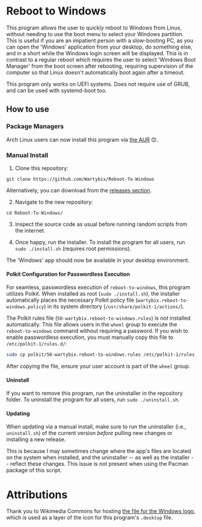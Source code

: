 # Reboot to Windows
This program allows the user to quickly reboot to Windows from Linux, without needing to use the boot menu to select your Windows partition.
This is useful if you are an impatient person with a slow-booting PC, as you can open the 'Windows' application from your desktop, do something else, and in a short while the Windows login screen will be displayed.
This is in contrast to a regular reboot which requires the user to select 'Windows Boot Manager' from the boot screen after rebooting, requiring supervision of the computer so that Linux doesn't automatically boot again after a timeout.

This program only works on UEFI systems.
Does not require use of GRUB, and can be used with systemd-boot too.

## How to use
### Package Managers
Arch Linux users can now install this program via [the AUR](https://aur.archlinux.org/packages/reboot-to-windows) 😊.

### Manual Install
1. Clone this repository:
```
git clone https://github.com/Wartybix/Reboot-To-Windows
```
Alternatively, you can download from the [releases section](https://github.com/Wartybix/Reboot-To-Windows/releases).

2. Navigate to the new repository:
```
cd Reboot-To-Windows/
```

3. Inspect the source code as usual before running random scripts from the internet.

3. Once happy, run the installer. To install the program for all users, run `sudo ./install.sh` (requires root permissions).

The 'Windows' app should now be available in your desktop environment.

#### Polkit Configuration for Passwordless Execution
For seamless, passwordless execution of `reboot-to-windows`, this program utilizes Polkit. When installed as root (`sudo ./install.sh`), the installer automatically places the necessary Polkit policy file (`wartybix.reboot-to-windows.policy`) in its system directory (`/usr/share/polkit-1/actions/`).

The Polkit rules file (`50-wartybix.reboot-to-windows.rules`) is *not* installed automatically. This file allows users in the `wheel` group to execute the `reboot-to-windows` command without requiring a password. If you wish to enable passwordless execution, you must manually copy this file to `/etc/polkit-1/rules.d/`:

```bash
sudo cp polkit/50-wartybix.reboot-to-windows.rules /etc/polkit-1/rules.d/
```

After copying the file, ensure your user account is part of the `wheel` group.

#### Uninstall
If you want to remove this program, run the uninstaller in the repository folder.
To uninstall the program for all users, run `sudo ./uninstall.sh`.

#### Updating
When updating via a manual install, make sure to run the uninstaller (i.e., `uninstall.sh`) of the current version *before* pulling new changes or installing a new release.

This is because I may sometimes change where the app's files are located on the system when installed, and the uninstaller -- as well as the installer -- reflect these changes.
This issue is not present when using the Pacman package of this script.

# Attributions
Thank you to Wikimedia Commons for hosting [the file for the Windows logo](https://en.m.wikipedia.org/wiki/File:Windows_logo_-_2021.svg), which is used as a layer of the icon for this program's `.desktop` file.
